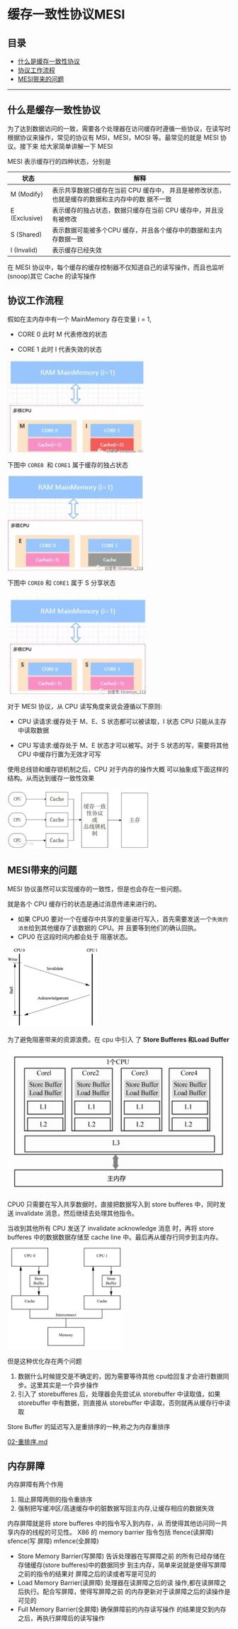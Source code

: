# 缓存一致性协议MESI

## 目录

- [什么是缓存一致性协议](#什么是缓存一致性协议)
- [协议工作流程](#协议工作流程)
- [MESI带来的问题](#MESI带来的问题)

----

## 什么是缓存一致性协议

为了达到数据访问的一致，需要各个处理器在访问缓存时遵循一些协议，在读写时根据协议来操作，常见的协议有 MSI，MESI，MOSI 等。最常见的就是 MESI 协议。接下来 给大家简单讲解一下 MESI

MESI 表示缓存行的四种状态，分别是

| 状态          | 解释                                                         |
| ------------- | ------------------------------------------------------------ |
| M (Modify)    | 表示共享数据只缓存在当前 CPU 缓存中， 并且是被修改状态，也就是缓存的数据和主内存中的数 据不一致 |
| E (Exclusive) | 表示缓存的独占状态，数据只缓存在当前 CPU 缓存中，并且没有被修改 |
| S (Shared)    | 表示数据可能被多个CPU 缓存，并且各个缓存中的数据和主内存数据一致 |
| I  (Invalid)  | 表示缓存已经失效                                             |

在 MESI 协议中，每个缓存的缓存控制器不仅知道自己的读写操作，而且也监听(snoop)其它 Cache 的读写操作

## 协议工作流程

假如在主内存中有一个  MainMemory 存在变量 i = 1, 

- CORE 0 此时 M 代表修改的状态 

- CORE 1 此时 I 代表失效的状态

<img src="../../../assets/image-20200228152824505.png" alt="image-20200228152824505" style="zoom:50%;" />

下图中 `CORE0 `和 `CORE1` 属于缓存的独占状态

<img src="../../../assets/image-20200228152836449.png" alt="image-20200228152836449" style="zoom:50%;" />

下图中 `CORE0` 和 `CORE1` 属于 S 分享状态 

<img src="../../../assets/image-20200228152848779.png" alt="image-20200228152848779" style="zoom:50%;" />

对于 MESI 协议，从 CPU 读写角度来说会遵循以下原则: 

- CPU 读请求:缓存处于 M、E、S 状态都可以被读取，I 状态 CPU 只能从主存中读取数据

- CPU 写请求:缓存处于 M、E 状态才可以被写。对于 S 状态的写，需要将其他 CPU 中缓存行置为无效才可写

使用总线锁和缓存锁机制之后，CPU 对于内存的操作大概 可以抽象成下面这样的结构。从而达到缓存一致性效果

<img src="../../../assets/image-20200228154623072.png" alt="image-20200228154623072" style="zoom:33%;" />

## MESI带来的问题

MESI 协议虽然可以实现缓存的一致性，但是也会存在一些问题。

就是各个 CPU 缓存行的状态是通过消息传递来进行的。

- 如果 CPU0 要对一个在缓存中共享的变量进行写入，首先需要发送一个`失效的消息`给到其他缓存了该数据的 CPU。并 且要等到他们的确认回执。
- CPU0 在这段时间内都会处于 阻塞状态。

<img src="../../../assets/image-20200228153441639.png" alt="image-20200228153441639" style="zoom:33%;" />



为了避免阻塞带来的资源浪费。在 cpu 中引入 了 **Store Bufferes 和Load Buffer**

<img src="../../../assets/image-20200920203348906.png" alt="image-20200920203348906" style="zoom:50%;" />

CPU0 只需要在写入共享数据时，直接把数据写入到 store bufferes 中，同时发送 invalidate 消息，然后继续去处理其他指令。

当收到其他所有 CPU 发送了 invalidate acknowledge 消息 时，再将 store bufferes 中的数据数据存储至 cache line 中。最后再从缓存行同步到主内存。

<img src="../../../assets/image-20200228153542948.png" alt="image-20200228153542948" style="zoom: 50%;" />

但是这种优化存在两个问题

1. 数据什么时候提交是不确定的，因为需要等待其他 cpu给回复才会进行数据同步。这里其实是一个异步操作
2. 引入了 storebufferes 后，处理器会先尝试从 storebuffer 中读取值，如果 storebuffer 中有数据，则直接从 storebuffer 中读取，否则就再从缓存行中读取

Store Buffer 的延迟写入是重排序的一种,称之为内存重排序

 [02-重排序.md](02-重排序.md) 

## 内存屏障

内存屏障有两个作用

1. 阻止屏障两侧的指令重排序
2. 强制把写缓冲区/高速缓存中的脏数据写回主内存,让缓存相应的数据失效

内存屏障就是将 store bufferes 中的指令写入到内存，从 而使得其他访问同一共享内存的线程的可见性。
X86 的 memory barrier 指令包括 lfence(读屏障) sfence(写 屏障) mfence(全屏障)

- Store Memory Barrier(写屏障) 告诉处理器在写屏障之前 的所有已经存储在存储缓存(store bufferes)中的数据同步 到主内存，简单来说就是使得写屏障之前的指令的结果对 屏障之后的读或者写是可见的
- Load Memory Barrier(读屏障) 处理器在读屏障之后的读 操作,都在读屏障之后执行。配合写屏障，使得写屏障之前 的内存更新对于读屏障之后的读操作是可见的
- Full Memory Barrier(全屏障) 确保屏障前的内存读写操作 的结果提交到内存之后，再执行屏障后的读写操作


